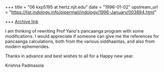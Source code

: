 +++
title = "06 kxp5195 at hertz.njit.edu"
date = "1996-01-02"
upstream_url = "https://list.indology.info/pipermail/indology/1996-January/003894.html"

+++
[Archive link](https://list.indology.info/pipermail/indology/1996-January/003894.html)



I am thinking of rewriting Prof Yano's pancaanga program with some
modifications. I would appreciate if someone can give me the
references for pancaanga calculations, both from the various
siddhaantas, and also from modern ephemerides.

Thanks in advance and best wishes to all for a Happy new year.

Krishna Padmasola





